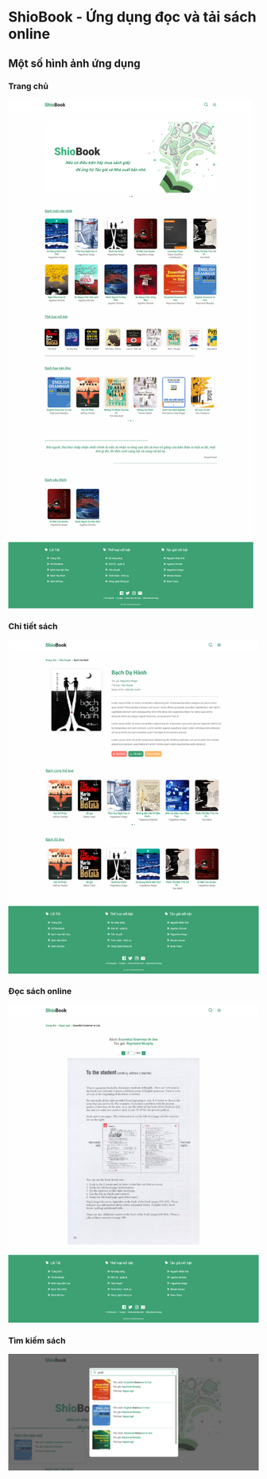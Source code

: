 # ShioBook - Ứng dụng đọc và tải sách online

## Một số hình ảnh ứng dụng

### Trang chủ
![ShioBook-homepage](/markdown/homepage.png)


### Chi tiết sách
![ShioBook-homepage](/markdown/book-detail.png)


### Đọc sách online
![ShioBook-homepage](/markdown/read-online.png)


### Tìm kiếm sách
![ShioBook-homepage](/markdown/search.png)
